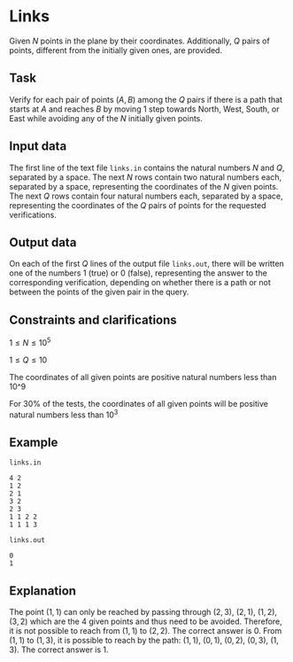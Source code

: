 # Links

Given $N$ points in the plane by their coordinates. Additionally, $Q$ pairs of points, different from the initially given ones, are provided.

## Task

Verify for each pair of points $(A, B)$ among the $Q$ pairs if there is a path that starts at $A$ and reaches $B$ by moving 1 step towards North, West, South, or East while avoiding any of the $N$ initially given points.

## Input data

The first line of the text file `links.in` contains the natural numbers $N$ and $Q$, separated by a space. The next $N$ rows contain two natural numbers each, separated by a space, representing the coordinates of the $N$ given points. The next $Q$ rows contain four natural numbers each, separated by a space, representing the coordinates of the $Q$ pairs of points for the requested verifications.

## Output data

On each of the first $Q$ lines of the output file `links.out`, there will be written one of the numbers $1$ (true) or $0$ (false), representing the answer to the corresponding verification, depending on whether there is a path or not between the points of the given pair in the query.

## Constraints and clarifications

$1 \leq N \leq 10^5$

$1 \leq Q \leq 10$

The coordinates of all given points are positive natural numbers less than $10\^9$

For $30\%$ of the tests, the coordinates of all given points will be positive natural numbers less than $10^3$

## Example

`links.in`

```
4 2
1 2
2 1
3 2
2 3
1 1 2 2
1 1 1 3
```

`links.out`

```
0
1
```

## Explanation

The point $(1,1)$ can only be reached by passing through $(2,3)$, $(2,1)$, $(1,2)$, $(3,2)$ which are the $4$ given points and thus need to be avoided. Therefore, it is not possible to reach from $(1,1)$ to $(2,2)$. The correct answer is $0$. From $(1,1)$ to $(1,3)$, it is possible to reach by the path: $(1,1)$, $(0,1)$, $(0,2)$, $(0,3)$, $(1,3)$. The correct answer is $1$.